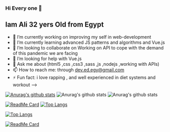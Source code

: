 ### Hi Every one 👋
## Iam Ali 32 yers Old from Egypt 

- 🔭 I’m currently working on improving my self in web-development 
- 🌱 I’m currently learning  advanced JS patterns and algorithms  and Vue.js 
- 👯 I’m looking to collaborate on Working on API to cope with the demand of this pandemic we are facing
- 🤔 I’m looking for help with  Vue.js
- 💬 Ask me about   (html5 ,css ,css3 ,sass ,js ,nodejs ,working with APIs) 
- 📫 How to reach me: through dev.ed.egy@gmail.com
- ⚡ Fun fact: i love rapping  , and well experienced in diet systems and workout 
-->


[![Anurag's github stats](https://github-readme-stats.vercel.app/api?username=Arigatouz)](https://github.com/anuraghazra/github-readme-stats)
![Anurag's github stats](https://github-readme-stats.vercel.app/api?username=Arigatouz&count_private=true)
![Anurag's github stats](https://github-readme-stats.vercel.app/api?username=Arigatouz&show_icons=true&theme=radical)

[![ReadMe Card](https://github-readme-stats.vercel.app/api/pin/?username=Arigatouz&repo=github-readme-stats)](https://github.com/Arigatouz/github-readme-stats)
[![Top Langs](https://github-readme-stats.vercel.app/api/top-langs/?username=Arigatouz&layout=compact)](https://github.com/Arigatouz/github-readme-stats)

[![Top Langs](https://github-readme-stats.vercel.app/api/top-langs/?username=Arigatouz&hide=javascript,html)](https://github.com/Arigatouz/github-readme-stats)


[![ReadMe Card](https://github-readme-stats.vercel.app/api/pin/?username=anuraghazra&repo=github-readme-stats)](https://github.com/anuraghazra/github-readme-stats)
